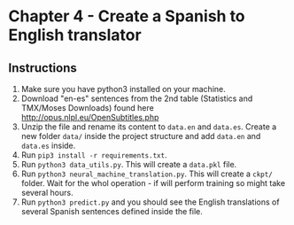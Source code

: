 # Chapter 4 - Create a Spanish to English translator

## Instructions
1. Make sure you have python3 installed on your machine.
2. Download "en-es" sentences from the 2nd table (Statistics and TMX/Moses Downloads) found here http://opus.nlpl.eu/OpenSubtitles.php
3. Unzip the file and rename its content to `data.en` and `data.es`. Create a new folder `data/` inside the project structure and add `data.en` and `data.es` inside. 
4. Run `pip3 install -r requirements.txt`.
5. Run `python3 data_utils.py`. This will create a `data.pkl` file.
6. Run `python3 neural_machine_translation.py`. This will create a `ckpt/` folder. Wait for the whol operation - if will perform training so might take several hours.
7. Run `python3 predict.py` and you should see the English translations of several Spanish sentences defined inside the file.

